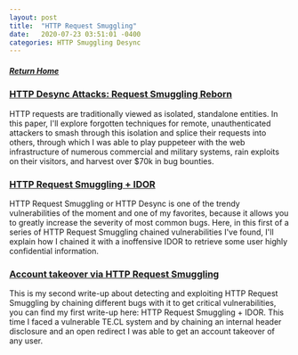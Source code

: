 ```yaml
---
layout: post
title:  "HTTP Request Smuggling"
date:   2020-07-23 03:51:01 -0400
categories: HTTP Smuggling Desync
---
```

##### [Return Home](https://thegetch.github.io/penetration/testing/resources/2019/08/09/Home/)

### [HTTP Desync Attacks: Request Smuggling Reborn](https://portswigger.net/research/http-desync-attacks-request-smuggling-reborn)

HTTP requests are traditionally viewed as isolated, standalone entities. In this paper, I'll explore forgotten techniques for remote, unauthenticated attackers to smash through this isolation and splice their requests into others, through which I was able to play puppeteer with the web infrastructure of numerous commercial and military systems, rain exploits on their visitors, and harvest over $70k in bug bounties.

### [HTTP Request Smuggling + IDOR](https://hipotermia.pw/bb/http-desync-idor)

HTTP Request Smuggling or HTTP Desync is one of the trendy vulnerabilities of the moment and one of my favorites, because it allows you to greatly increase the severity of most common bugs. Here, in this first of a series of HTTP Request Smuggling chained vulnerabilities I've found, I'll explain how I chained it with a inoffensive IDOR to retrieve some user highly confidential information.

### [Account takeover via HTTP Request Smuggling](https://hipotermia.pw/bb/http-desync-account-takeover)

This is my second write-up about detecting and exploiting HTTP Request Smuggling by chaining different bugs with it to get critical vulnerabilities, you can find my first write-up here: HTTP Request Smuggling + IDOR.
This time I faced a vulnerable TE.CL system and by chaining an internal header disclosure and an open redirect I was able to get an account takeover of any user.
